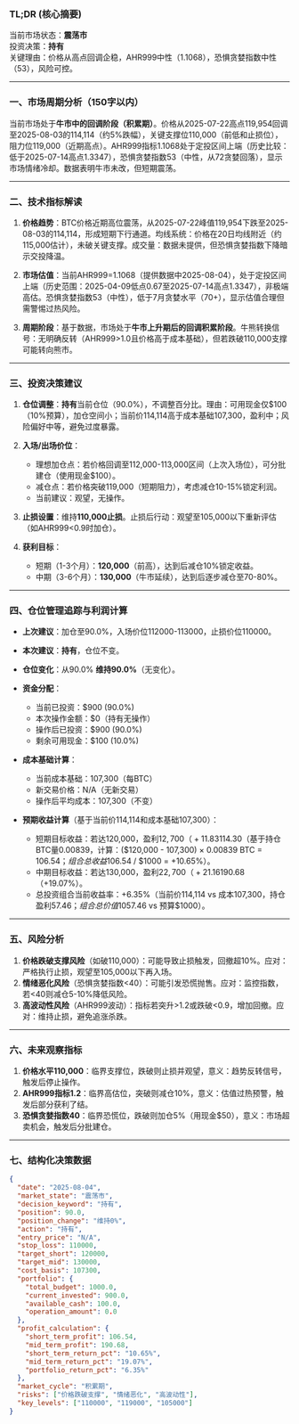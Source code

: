 ### TL;DR (核心摘要)
当前市场状态：**震荡市**  
投资决策：**持有**  
关键理由：价格从高点回调企稳，AHR999中性（1.1068），恐惧贪婪指数中性（53），风险可控。

---

### 一、市场周期分析（150字以内）
当前市场处于**牛市中的回调阶段（积累期）**。价格从2025-07-22高点119,954回调至2025-08-03的114,114（约5%跌幅），关键支撑位110,000（前低和止损位），阻力位119,000（近期高点）。AHR999指标1.1068处于定投区间上端（历史比较：低于2025-07-14高点1.3347），恐惧贪婪指数53（中性，从72贪婪回落），显示市场情绪冷却。数据表明牛市未改，但短期震荡。

---

### 二、技术指标解读
1. **价格趋势**：BTC价格近期高位震荡，从2025-07-22峰值119,954下跌至2025-08-03的114,114，形成短期下行通道。均线系统：价格在20日均线附近（约115,000估计），未破关键支撑。成交量：数据未提供，但恐惧贪婪指数下降暗示交投降温。
   
2. **市场估值**：当前AHR999=1.1068（提供数据中2025-08-04），处于定投区间上端（历史范围：2025-04-09低点0.67至2025-07-14高点1.3347），非极端高估。恐惧贪婪指数53（中性），低于7月贪婪水平（70+），显示估值合理但需警惕过热风险。

3. **周期阶段**：基于数据，市场处于**牛市上升期后的回调积累阶段**。牛熊转换信号：无明确反转（AHR999>1.0且价格高于成本基础），但若跌破110,000支撑可能转向熊市。

---

### 三、投资决策建议
1. **仓位调整**：**持有**当前仓位（90.0%），不调整百分比。理由：可用现金仅$100（10%预算），加仓空间小；当前价114,114高于成本基础107,300，盈利中；风险偏好中等，避免过度暴露。
   
2. **入场/出场价位**：  
   - 理想加仓点：若价格回调至112,000-113,000区间（上次入场位），可分批建仓（使用现金$100）。  
   - 减仓点：若价格突破119,000（短期阻力），考虑减仓10-15%锁定利润。  
   - 当前建议：观望，无操作。

3. **止损设置**：维持**110,000止损**。止损后行动：观望至105,000以下重新评估（如AHR999<0.9时加仓）。

4. **获利目标**：  
   - 短期（1-3个月）：**120,000**（前高），达到后减仓10%锁定收益。  
   - 中期（3-6个月）：**130,000**（牛市延续），达到后逐步减仓至70-80%。

---

### 四、仓位管理追踪与利润计算
- **上次建议**：加仓至90.0%，入场价位112000-113000，止损价位110000。  
- **本次建议**：**持有**，仓位不变。  
- **仓位变化**：从90.0% **维持90.0%**（无变化）。  
- **资金分配**：  
  - 当前已投资：$900 (90.0%)  
  - 本次操作金额：$0（持有无操作）  
  - 操作后已投资：$900 (90.0%)  
  - 剩余可用现金：$100 (10.0%)  

- **成本基础计算**：  
  - 当前成本基础：107,300（每BTC）  
  - 新交易价格：N/A（无新交易）  
  - 操作后平均成本：107,300（不变）  

- **预期收益计算**（基于当前价114,114和成本基础107,300）：  
  - 短期目标收益：若达120,000，盈利$12,700（+11.83% per BTC）；总投资组合收益：+$114.30（基于持仓BTC量0.00839，计算：($120,000 - 107,300) × 0.00839 BTC = $106.54；组合总收益$106.54 / $1000 = +10.65%）。  
  - 中期目标收益：若达130,000，盈利$22,700（+21.16% per BTC）；总投资组合收益：+$190.68（+19.07%）。  
  - 总投资组合当前收益率：+6.35%（当前价114,114 vs 成本107,300，持仓盈利$57.46；组合总价值$1057.46 vs 预算$1000）。

---

### 五、风险分析
1. **价格跌破支撑风险**（如破110,000）：可能导致止损触发，回撤超10%。应对：严格执行止损，观望至105,000以下再入场。  
2. **情绪恶化风险**（恐惧贪婪指数<40）：可能引发恐慌抛售。应对：监控指数，若<40则减仓5-10%降低风险。  
3. **高波动性风险**（AHR999波动）：指标若突升>1.2或跌破<0.9，增加回撤。应对：维持止损，避免追涨杀跌。

---

### 六、未来观察指标
1. **价格水平110,000**：临界支撑位，跌破则止损并观望，意义：趋势反转信号，触发后停止操作。  
2. **AHR999指标1.2**：临界高估位，突破则减仓10%，意义：估值过热预警，触发后部分获利了结。  
3. **恐惧贪婪指数40**：临界恐慌位，跌破则加仓5%（用现金$50），意义：市场超卖机会，触发后分批建仓。

---

### 七、结构化决策数据
```json
{
  "date": "2025-08-04",
  "market_state": "震荡市",
  "decision_keyword": "持有",
  "position": 90.0,
  "position_change": "维持0%",
  "action": "持有",
  "entry_price": "N/A",
  "stop_loss": 110000,
  "target_short": 120000,
  "target_mid": 130000,
  "cost_basis": 107300,
  "portfolio": {
    "total_budget": 1000.0,
    "current_invested": 900.0,
    "available_cash": 100.0,
    "operation_amount": 0.0
  },
  "profit_calculation": {
    "short_term_profit": 106.54,
    "mid_term_profit": 190.68,
    "short_term_return_pct": "10.65%",
    "mid_term_return_pct": "19.07%",
    "portfolio_return_pct": "6.35%"
  },
  "market_cycle": "积累期",
  "risks": ["价格跌破支撑", "情绪恶化", "高波动性"],
  "key_levels": ["110000", "119000", "105000"]
}
```